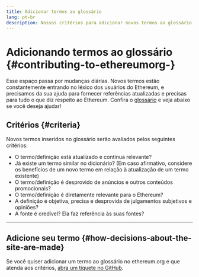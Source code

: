 ```yaml
---
title: Adicionar termos ao glossário
lang: pt-br
description: Nossos critérios para adicionar novos termos ao glossário do ethereum.org
---
```


# Adicionando termos ao glossário \{#contributing-to-ethereumorg-}

Esse espaço passa por mudanças diárias. Novos termos estão constantemente entrando no léxico dos usuários do Ethereum, e precisamos da sua ajuda para fornecer referências atualizadas e precisas para tudo o que diz respeito ao Ethereum. Confira o [glossário](/glossary/) e veja abaixo se você deseja ajudar!

## Critérios \{#criteria}

Novos termos inseridos no glossário serão avaliados pelos seguintes critérios:

- O termo/definição está atualizado e continua relevante?
- Já existe um termo similar no dicionário? (Em caso afirmativo, considere os benefícios de um novo termo em relação à atualização de um termo existente)
- O termo/definição é desprovido de anúncios e outros conteúdos promocionais?
- O termo/definição é diretamente relevante para o Ethereum?
- A definição é objetiva, precisa e desprovida de julgamentos subjetivos e opiniões?
- A fonte é credível? Ela faz referência às suas fontes?

---

## Adicione seu termo \{#how-decisions-about-the-site-are-made}

Se você quiser adicionar um termo ao glossário no ethereum.org e que atenda aos critérios, [ abra um tíquete no GitHub](https://github.com/ethereum/ethereum-org-website/issues/new?assignees=&labels=feature+%3Asparkles%3A%2Ccontent+%3Afountain_pen%3A&template=suggest_glossary_term.yaml).
